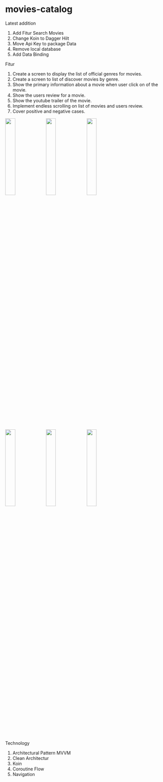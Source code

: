 # movies-catalog

Latest addition
1. Add Fitur Search Movies
2. Change Koin to Dagger Hilt
3. Move Api Key to package Data
4. Remove local database
5. Add Data Binding
   
Fitur
1. Create a screen to display the list of official genres for movies.
2. Create a screen to list of discover movies by genre.  
3. Show the primary information about a movie when user click on of the movie.  
4. Show the users review for a movie.  
5. Show the youtube trailer of the movie.  
6. Implement endless scrolling on list of movies and users review.  
7. Cover positive and negative cases.

<img src="https://i.ibb.co/ySfzMYb/photo-2022-02-04-10-57-14-2.jpg" width="25%" height="25%"> <img src="https://i.ibb.co/S3w6sdg/photo-2022-02-04-10-57-15.jpg" width="25%" height="25%">  <img src="https://i.ibb.co/CPjVWB9/photo-2022-02-04-10-57-14.jpg" width="25%" height="25%">

<img src="https://i.ibb.co/W3cxCpn/photo-2022-02-04-21-32-13.jpg" width="25%" height="25%"> <img src="https://i.ibb.co/fqc71dG/photo-2022-02-04-21-32-14.jpg" width="25%" height="25%">  <img src="https://i.ibb.co/8cw6pcj/photo-2022-02-04-21-32-13-2.jpg" width="25%" height="25%">

Technology
1. Architectural Pattern MVVM
2. Clean Architectur
3. Koin
4. Coroutine Flow
5. Navigation